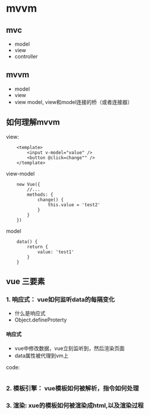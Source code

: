 # mvvm

## mvc
- model
- view
- controller


## mvvm
- model
- view
- view model, view和model连接的桥（或者连接器）

## 如何理解mvvm
view: 
```
    <template>
        <input v-model="value" />
        <button @click=change"" />
    </template>
```

view-model
```
    new Vue({
        //...
        methods: {
            change() {
                this.value = 'test2'
            }
        }
    })
```

model
```
    data() {
        return {
            value: 'test1'
        }
    }
```

## vue 三要素

### 1. 响应式： vue如何监听data的每隔变化
- 什么是响应式
- Object.defineProterty

#### 响应式
- vue中修改数据，vue立刻监听到，然后渲染页面
- data属性被代理到vm上

code:
```

```

### 2. 模板引擎： vue模板如何被解析，指令如何处理

### 3. 渲染: xue的模板如何被渲染成html,以及渲染过程


